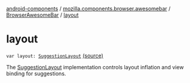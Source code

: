 [android-components](../../index.md) / [mozilla.components.browser.awesomebar](../index.md) / [BrowserAwesomeBar](index.md) / [layout](./layout.md)

# layout

`var layout: `[`SuggestionLayout`](../../mozilla.components.browser.awesomebar.layout/-suggestion-layout/index.md) [(source)](https://github.com/mozilla-mobile/android-components/blob/master/components/browser/awesomebar/src/main/java/mozilla/components/browser/awesomebar/BrowserAwesomeBar.kt#L50)

The [SuggestionLayout](../../mozilla.components.browser.awesomebar.layout/-suggestion-layout/index.md) implementation controls layout inflation and view binding for suggestions.


